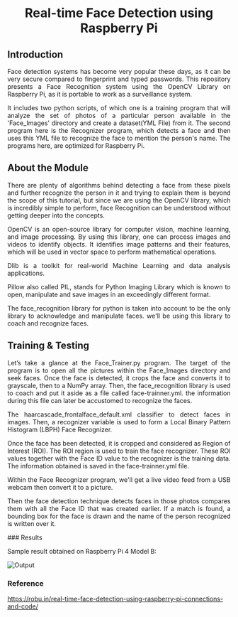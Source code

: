 <h1 align="center"><a name="section_name">Real-time Face Detection using Raspberry Pi</a></h1>

## Introduction

<div align="justify">
Face detection systems has become very popular these days, as it can be very secure compared to fingerprint and typed passwords. This repository presents a Face Recognition system using the OpenCV Library on Raspberry Pi, as it is portable to work as a surveillance system.

It includes two python scripts, of which one is a training program that will analyze the set of photos of a particular person available in the 'Face_Images' directory and create a dataset(YML File) from it. The second program here is the Recognizer program, which detects a face and then uses this YML file to recognize the face to mention the person's name. The programs here, are optimized for Raspberry Pi.
</div>

## About the Module
<div align="justify">
There are plenty of algorithms behind detecting a face from these pixels and further recognize the person in it and trying to explain them is beyond the scope of this tutorial, but since we are using the OpenCV library, which is incredibly simple to perform, face Recognition can be understood without getting deeper into the concepts.

OpenCV is an open-source library for computer vision, machine learning, and image processing. By using this library, one can process images and videos to identify objects. It identifies image patterns and their features, which will be used in vector space to perform mathematical operations.

Dlib is a toolkit for real-world Machine Learning and data analysis applications.

Pillow also called PIL, stands for Python Imaging Library which is known to open, manipulate and save images in an exceedingly different format.

The face_recognition library for python is taken into account to be the only library to acknowledge and manipulate faces. we'll be using this library to coach and recognize faces.
</div>

## Training & Testing
<div align="justify">
Let’s take a glance at the Face_Trainer.py program. The target of the program is to open all the pictures within the Face_Images directory and seek faces.
Once the face is detected, it crops the face and converts it to grayscale, then to a NumPy array. Then, the face_recognition library is used to coach and put it aside as a file called face-trainner.yml. the information during this file can later be accustomed to recognize the faces.

The haarcascade_frontalface_default.xml classifier to detect faces in images. Then, a recognizer variable is used to form a Local Binary Pattern Histogram (LBPH) Face Recognizer.

Once the face has been detected, it is cropped and considered as Region of Interest (ROI). The ROI region is used to train the face recognizer. These ROI values together with the Face ID value to the recognizer is the training data. The information obtained is saved in the face-trainner.yml file.

Within the Face Recognizer program, we'll get a live video feed from a USB webcam then convert it to a picture.

Then the face detection technique detects faces in those photos compares them with all the Face ID that was created earlier. If a match is found, a bounding box for the face is drawn and the name of the person recognized is written over it.
<div>
### Results 

Sample result obtained on Raspberry Pi 4 Model B:

![Output](https://raw.githubusercontent.com/Surveillance-NWB/Smart-Home-Surveillance/main/Face_Recognition/sample_Output.png)

### Reference
https://robu.in/real-time-face-detection-using-raspberry-pi-connections-and-code/
